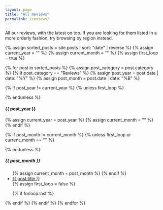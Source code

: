 ```yaml
---
layout: page
title: "All Reviews"
permalink: /reviews/
---
```

All our reviews, with the latest on top. If you are looking for them listed in a more orderly fashion, try browsing by region instead.

{% assign sorted_posts = site.posts | sort: "date" | reverse %}
{% assign current_year = "" %}
{% assign current_month = "" %}
{% assign first_loop = true %}

{% for post in sorted_posts %}
{% assign post_category = post.category %}
{% if post_category == "Reviews" %}
{% assign post_year = post.date | date: "%Y" %}
{% assign post_month = post.date | date: "%B" %}

{% if post_year != current_year %}
{% unless first_loop %}
</ul>
{% endunless %}
<h4>{{ post_year }}</h4>
{% assign current_year = post_year %}
{% assign current_month = "" %}
{% endif %}

{% if post_month != current_month %}
{% unless first_loop or current_month == "" %}
</ul>
{% endunless %}
<h5>{{ post_month }}</h5>
<ul>
{% assign current_month = post_month %}
{% endif %}

<li><a href="{{ post.url }}">{{ post.title }}</a></li>
{% assign first_loop = false %}

{% if forloop.last %}
</ul>
{% endif %}
{% endif %}
{% endfor %}

